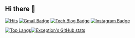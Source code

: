 ## Hi there 👋 

[![Hits](https://hits.seeyoufarm.com/api/count/incr/badge.svg?url=https%3A%2F%2Fgithub.com%2FJIINHEO&count_bg=%2379C83D&title_bg=%23555555&icon=&icon_color=%23E7E7E7&title=hits&edge_flat=false)](https://hits.seeyoufarm.com) 
[![Gmail Badge](https://img.shields.io/badge/Gmail-d14836?style=flat-square&logo=Gmail&logoColor=white&link=mailto:gjwldls123@gmail.com)](mailto:gjwldls123@gmail.com)
[![Tech Blog Badge](http://img.shields.io/badge/-Tech%20blog-181717?style=flat-square&logo=github&link=https://davinci-ai.tistory.com/)](https://jiinheo.tistory.com/)
[![Instagram Badge](https://img.shields.io/badge/instagram-E4405F?style=flat-square&logo=instagram&logoColor=white&link=https://https://www.instagram.com/dev.jini/)](https://www.instagram.com/dev.jini/)

[![Top Langs](https://github-readme-stats.vercel.app/api/top-langs/?username=JIINHEO&layout=compact&theme=omni)](https://github.com/anuraghazra/github-readme-stats)[![Exception's GitHub stats](https://github-readme-stats.vercel.app/api?username=JIINHEO&theme=omni&count_private=true&show_icons=true&line_height=20)](https://github.com/anuraghazra/github-readme-stats)
